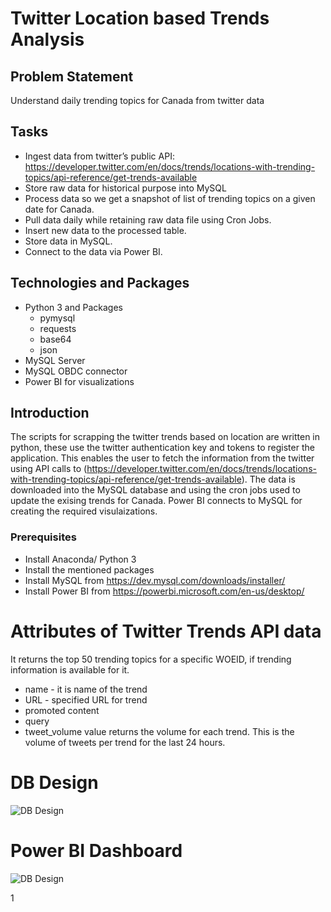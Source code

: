 # Twitter Location based Trends Analysis
## Problem Statement
Understand daily trending topics for Canada from twitter data 

## Tasks
- Ingest data from twitter’s public API: https://developer.twitter.com/en/docs/trends/locations-with-trending-topics/api-reference/get-trends-available
- Store raw data for historical purpose into MySQL
- Process data so we get a snapshot of list of trending topics on a given date for Canada.
- Pull data daily while retaining raw data file using Cron Jobs.
- Insert new data to the processed table.
- Store data in MySQL.
- Connect to the data via Power BI.

## Technologies and Packages
- Python 3 and Packages
    - pymysql
    - requests
    - base64
    - json
- MySQL Server
- MySQL OBDC connector
- Power BI for visualizations

## Introduction

The scripts for scrapping the twitter trends based on location are written in python, these use the twitter authentication key and tokens to register the application. This enables the user to fetch the information from the twitter using API calls to (https://developer.twitter.com/en/docs/trends/locations-with-trending-topics/api-reference/get-trends-available). The data is downloaded into the MySQL database and using the cron jobs used to update the exising trends for Canada. Power BI connects to MySQL for creating the required visulaizations. 

### Prerequisites

- Install Anaconda/ Python 3
- Install the mentioned packages
- Install MySQL from https://dev.mysql.com/downloads/installer/
- Install Power BI from https://powerbi.microsoft.com/en-us/desktop/

# Attributes of Twitter Trends API data
It returns the top 50 trending topics for a specific WOEID, if trending information is available for it.

- name - it is name of the trend
- URL - specified URL for trend
- promoted content
- query
- tweet_volume value returns the volume for each trend. This is the volume of tweets per trend for the last 24 hours.

# DB Design 

![DB Design](snapshots/DbDesign.png)


# Power BI Dashboard

![DB Design](snapshots/PowerBI_Dashboard)

1